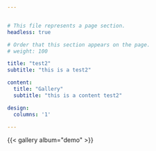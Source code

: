 ```yaml
---


# This file represents a page section.
headless: true

# Order that this section appears on the page.
# weight: 100

title: "test2"
subtitle: "this is a test2"

content:
  title: "Gallery"
  subtitle: "this is a content test2"

design:
  columns: '1'

---
```

{{< gallery album="demo" >}}
